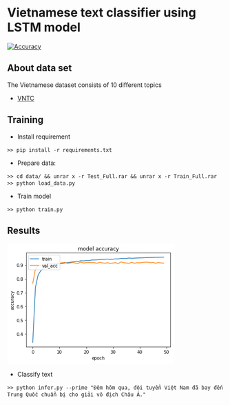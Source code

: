 # Vietnamese text classifier using LSTM model
[![Accuracy](https://img.shields.io/badge/accuracy-88%2E98%25-green.svg)](https://github.com/DucLeTrong/vienamese-text-classify)

## About data set
The Vietnamese dataset consists of 10 different topics
- [VNTC](https://github.com/duyvuleo/VNTC)

## Training
- Install requirement
```
>> pip install -r requirements.txt
```
- Prepare data:
```
>> cd data/ && unrar x -r Test_Full.rar && unrar x -r Train_Full.rar
>> python load_data.py
```
- Train model 
```
>> python train.py
```
## Results
![png](images/accuracy.png)

- Classify text
```
>> python infer.py --prime "Đêm hôm qua, đội tuyển Việt Nam đã bay đến Trung Quốc chuẩn bị cho giải vô địch Châu Á."
```


